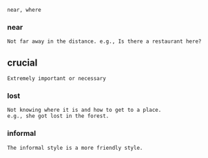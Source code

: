 	near, where


### near
	Not far away in the distance. e.g., Is there a restaurant here?
## crucial
	Extremely important or necessary
### lost
	Not knowing where it is and how to get to a place.
	e.g., she got lost in the forest. 

### informal
	The informal style is a more friendly style.
	